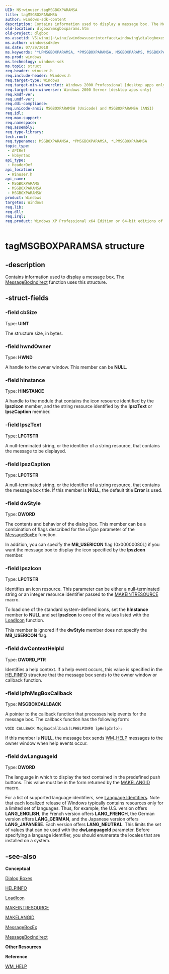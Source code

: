 ```yaml
---
UID: NS:winuser.tagMSGBOXPARAMSA
title: tagMSGBOXPARAMSA
author: windows-sdk-content
description: Contains information used to display a message box. The MessageBoxIndirect function uses this structure.
old-location: dlgbox\msgboxparams.htm
old-project: dlgbox
ms.assetid: VS|winui|~\winui\windowsuserinterface\windowing\dialogboxes\dialogboxreference\dialogboxstructures\msgboxparams.htm
ms.author: windowssdkdev
ms.date: 07/29/2018
ms.keywords: "*LPMSGBOXPARAMSA, *PMSGBOXPARAMSA, MSGBOXPARAMS, MSGBOXPARAMS structure [Dialog Boxes], MSGBOXPARAMSA, MSGBOXPARAMSW, PMSGBOXPARAMS, PMSGBOXPARAMS structure pointer [Dialog Boxes], _win32_MSGBOXPARAMS_str, _win32_msgboxparams_str_cpp, dlgbox.msgboxparams, tagMSGBOXPARAMSA, winui._win32_msgboxparams_str, winuser/MSGBOXPARAMS, winuser/MSGBOXPARAMSA, winuser/MSGBOXPARAMSW, winuser/PMSGBOXPARAMS"
ms.prod: windows
ms.technology: windows-sdk
ms.topic: struct
req.header: winuser.h
req.include-header: Windows.h
req.target-type: Windows
req.target-min-winverclnt: Windows 2000 Professional [desktop apps only]
req.target-min-winversvr: Windows 2000 Server [desktop apps only]
req.kmdf-ver: 
req.umdf-ver: 
req.ddi-compliance: 
req.unicode-ansi: MSGBOXPARAMSW (Unicode) and MSGBOXPARAMSA (ANSI)
req.idl: 
req.max-support: 
req.namespace: 
req.assembly: 
req.type-library: 
tech.root: 
req.typenames: MSGBOXPARAMSA, *PMSGBOXPARAMSA, *LPMSGBOXPARAMSA
topic_type:
 - APIRef
 - kbSyntax
api_type:
 - HeaderDef
api_location:
 - Winuser.h
api_name:
 - MSGBOXPARAMS
 - MSGBOXPARAMSA
 - MSGBOXPARAMSW
product: Windows
targetos: Windows
req.lib: 
req.dll: 
req.irql: 
req.product: Windows XP Professional x64 Edition or 64-bit editions of     Windows Server 2003
---
```


# tagMSGBOXPARAMSA structure


## -description


Contains information used to display a message box. The <a href="https://msdn.microsoft.com/3834bf46-0952-4e5c-bda4-6997576192d9">MessageBoxIndirect</a> function uses this structure.


## -struct-fields




### -field cbSize

Type: <b>UINT</b>

The structure size, in bytes. 


### -field hwndOwner

Type: <b>HWND</b>

A handle to the owner window. This member can be <b>NULL</b>. 


### -field hInstance

Type: <b>HINSTANCE</b>

A handle to the module that contains the icon resource identified by the 
					<b>lpszIcon</b> member, and the string resource identified by the 
					<b>lpszText</b> or 
					<b>lpszCaption</b> member. 


### -field lpszText

Type: <b>LPCTSTR</b>

A null-terminated string, or the identifier of a string resource, that contains the message to be displayed. 


### -field lpszCaption

Type: <b>LPCTSTR</b>

A null-terminated string, or the identifier of a string resource, that contains the message box title. If this member is <b>NULL</b>, the default title 
					<b>Error</b> is used. 


### -field dwStyle

Type: <b>DWORD</b>

The contents and behavior of the dialog box. This member can be a combination of flags described for the 
					<i>uType</i> parameter of the <a href="https://msdn.microsoft.com/aca871a0-4767-4a7d-ab12-6eb7d03577ef">MessageBoxEx</a> function. 

In addition, you can specify the <b>MB_USERICON</b> flag (0x00000080L) if you want the message box to display the icon specified by the 
					<b>lpszIcon</b> member. 


### -field lpszIcon

Type: <b>LPCTSTR</b>

Identifies an icon resource. This parameter can be either a null-terminated string or an integer resource identifier passed to the <a href="https://msdn.microsoft.com/761df981-776f-43ca-9cc9-bb82a49f66e6">MAKEINTRESOURCE</a> macro. 

To load one of the standard system-defined icons, set the 
						<b>hInstance</b> member to <b>NULL</b> and set 
						<b>lpszIcon</b> to one of the values listed with the <a href="https://msdn.microsoft.com/3a8099f8-9db7-4ef8-838f-ca8f272df531">LoadIcon</a> function. 

This member is ignored if the 
						<b>dwStyle</b> member does not specify the <b>MB_USERICON</b> flag. 


### -field dwContextHelpId

Type: <b>DWORD_PTR</b>

Identifies a help context. If a help event occurs, this value is specified in the <a href="https://msdn.microsoft.com/8320fb68-294b-487b-ab5a-6611bb57cff0">HELPINFO</a> structure that the message box sends to the owner window or callback function. 


### -field lpfnMsgBoxCallback

Type: <b>MSGBOXCALLBACK</b>

A pointer to the callback function that processes help events for the message box. The callback function has the following form:
		

<code>VOID CALLBACK MsgBoxCallback(LPHELPINFO lpHelpInfo);</code>

If this member is <b>NULL</b>, the message box sends 
					<a href="https://msdn.microsoft.com/6a090125-67dd-4267-9973-10e32c6e4f1f">WM_HELP</a> messages to the owner window when help events occur. 


### -field dwLanguageId

Type: <b>DWORD</b>

The language in which to display the text contained in the predefined push buttons. This value must be in the form returned by the 
					<a href="https://msdn.microsoft.com/cdf6424a-bf2b-4c14-8bc7-8b5f04c29ed3">MAKELANGID</a> macro. 

For a list of supported language identifiers, see <a href="https://msdn.microsoft.com/076e2a43-256a-4646-a5c8-1d48ab08ce1a">Language Identifiers</a>. Note that each localized release of Windows typically contains resources only for a limited set of languages. Thus, for example, the U.S. version offers <b>LANG_ENGLISH</b>, the French version offers <b>LANG_FRENCH</b>, the German version offers <b>LANG_GERMAN</b>, and the Japanese version offers <b>LANG_JAPANESE</b>. Each version offers <b>LANG_NEUTRAL</b>. This limits the set of values that can be used with the 
					<b>dwLanguageId</b> parameter. Before specifying a language identifier, you should enumerate the locales that are installed on a system. 


## -see-also




<b>Conceptual</b>



<a href="https://msdn.microsoft.com/07ebee3c-5aa7-4b0d-b6cb-e642e01e1a88">Dialog Boxes</a>



<a href="https://msdn.microsoft.com/8320fb68-294b-487b-ab5a-6611bb57cff0">HELPINFO</a>



<a href="https://msdn.microsoft.com/3a8099f8-9db7-4ef8-838f-ca8f272df531">LoadIcon</a>



<a href="https://msdn.microsoft.com/761df981-776f-43ca-9cc9-bb82a49f66e6">MAKEINTRESOURCE</a>



<a href="https://msdn.microsoft.com/cdf6424a-bf2b-4c14-8bc7-8b5f04c29ed3">MAKELANGID</a>



<a href="https://msdn.microsoft.com/aca871a0-4767-4a7d-ab12-6eb7d03577ef">MessageBoxEx</a>



<a href="https://msdn.microsoft.com/3834bf46-0952-4e5c-bda4-6997576192d9">MessageBoxIndirect</a>



<b>Other Resources</b>



<b>Reference</b>



<a href="https://msdn.microsoft.com/6a090125-67dd-4267-9973-10e32c6e4f1f">WM_HELP</a>
 

 

